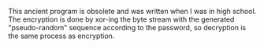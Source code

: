 This ancient program is obsolete and was written when I was in high school. The encryption is done by xor-ing the byte stream with the generated "pseudo-random" sequence according to the password, so decryption is the same process as encryption.
